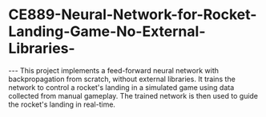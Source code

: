 # CE889-Neural-Network-for-Rocket-Landing-Game-No-External-Libraries-
  ---  This project implements a feed-forward neural network with backpropagation from scratch, without external libraries. It trains the network to control a rocket's landing in a simulated game using data collected from manual gameplay. The trained network is then used to guide the rocket's landing in real-time.
